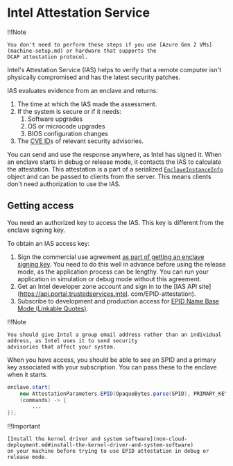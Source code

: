 # Intel Attestation Service

!!!Note
    
    You don't need to perform these steps if you use [Azure Gen 2 VMs](machine-setup.md) or hardware that supports the
    DCAP attestation protocol.

Intel's Attestation Service (IAS) helps to verify that a remote computer isn't physically compromised and has the 
latest security patches.

IAS evaluates evidence from an enclave and returns:

1. The time at which the IAS made the assessment.
2. If the system is secure or if it needs:
   1. Software upgrades
   2. OS or microcode upgrades
   3. BIOS configuration changes
3. The [CVE ID](https://en.wikipedia.org/wiki/Common_Vulnerabilities_and_Exposures#CVE_identifiers)s of relevant
security advisories.

You can send and use the response anywhere, as Intel has signed it. When an enclave starts in debug or release mode, 
it contacts the IAS to calculate the attestation. This attestation is a part of a serialized
[`EnclaveInstanceInfo`](api/-conclave%20-core/com.r3.conclave.common/-enclave-instance-info/index.html) object and 
can be passed to clients from the server. This means clients don't need authorization to use the IAS.

## Getting access

You need an authorized key to access the IAS. This key is different from the enclave signing key.

To obtain an IAS access key: 

1. Sign the commercial use agreement [as part of getting an enclave signing key](signing.md). You need to do this 
   well in advance before using the release mode, as the application process can be lengthy. You can run 
   your application in simulation or debug mode without this agreement.
2. Get an Intel developer zone account and sign in to the [IAS API site](https://api.portal.trustedservices.intel.
   com/EPID-attestation).
3. Subscribe to development and production access for
   [EPID Name Base Mode (Linkable Quotes)](https://api.portal.trustedservices.intel.com/EPID-attestation).

!!!Note
    
    You should give Intel a group email address rather than an individual address, as Intel uses it to send security 
    advisories that affect your system.

When you have access, you should be able to see an SPID and a primary key associated with your subscription. You can
pass these to the enclave when it starts.
```java
enclave.start(
    new AttestationParameters.EPID(OpaqueBytes.parse(SPID), PRIMARY_KEY),
    (commands) -> {
        ...
});
```

!!!Important
    
    [Install the kernel driver and system software](non-cloud-deployment.md#install-the-kernel-driver-and-system-software)
    on your machine before trying to use EPID attestation in debug or release mode.